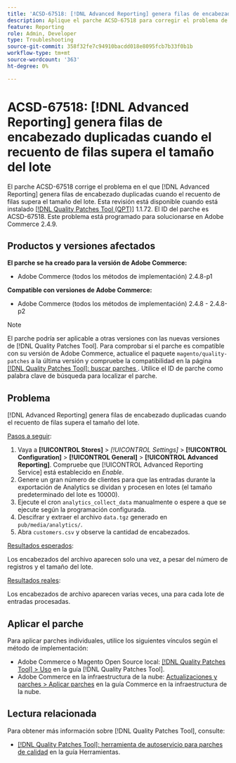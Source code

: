 ```yaml
---
title: 'ACSD-67518: [!DNL Advanced Reporting] genera filas de encabezado duplicadas cuando el recuento de filas supera el tamaño del lote'
description: Aplique el parche ACSD-67518 para corregir el problema de Adobe Commerce en el que los informes generados para  [!DNL Advanced Reporting] contienen filas de encabezado duplicadas en los casos en que el recuento de filas supera el tamaño del lote.
feature: Reporting
role: Admin, Developer
type: Troubleshooting
source-git-commit: 358f32fe7c94910bacdd018e8095fcb7b33f0b1b
workflow-type: tm+mt
source-wordcount: '363'
ht-degree: 0%

---
```



# ACSD-67518: [!DNL Advanced Reporting] genera filas de encabezado duplicadas cuando el recuento de filas supera el tamaño del lote

El parche ACSD-67518 corrige el problema en el que [!DNL Advanced Reporting] genera filas de encabezado duplicadas cuando el recuento de filas supera el tamaño del lote. Esta revisión está disponible cuando está instalado [[!DNL Quality Patches Tool (QPT)]](/help/tools/quality-patches-tool/quality-patches-tool-to-self-serve-quality-patches.md) 1.1.72. El ID del parche es ACSD-67518. Este problema está programado para solucionarse en Adobe Commerce 2.4.9.

## Productos y versiones afectados

**El parche se ha creado para la versión de Adobe Commerce:**

* Adobe Commerce (todos los métodos de implementación) 2.4.8-p1

**Compatible con versiones de Adobe Commerce:**

* Adobe Commerce (todos los métodos de implementación) 2.4.8 - 2.4.8-p2

>[!NOTE]
>
>El parche podría ser aplicable a otras versiones con las nuevas versiones de [!DNL Quality Patches Tool]. Para comprobar si el parche es compatible con su versión de Adobe Commerce, actualice el paquete `magento/quality-patches` a la última versión y compruebe la compatibilidad en la página [[!DNL Quality Patches Tool]: buscar parches &#x200B;](https://experienceleague.adobe.com/tools/commerce-quality-patches/index.html?lang=es). Utilice el ID de parche como palabra clave de búsqueda para localizar el parche.

## Problema

[!DNL Advanced Reporting] genera filas de encabezado duplicadas cuando el recuento de filas supera el tamaño del lote.

<u>Pasos a seguir</u>:

1. Vaya a **[!UICONTROL Stores]** > *[!UICONTROL Settings]* > **[!UICONTROL Configuration]** > **[!UICONTROL General]** > **[!UICONTROL Advanced Reporting]**. Compruebe que [!UICONTROL Advanced Reporting Service] está establecido en *Enable*.
1. Genere un gran número de clientes para que las entradas durante la exportación de Analytics se dividan y procesen en lotes (el tamaño predeterminado del lote es 10000).
1. Ejecute el cron `analytics_collect_data` manualmente o espere a que se ejecute según la programación configurada.
1. Descifrar y extraer el archivo `data.tgz` generado en `pub/media/analytics/`.
1. Abra `customers.csv` y observe la cantidad de encabezados.

<u>Resultados esperados</u>:

Los encabezados del archivo aparecen solo una vez, a pesar del número de registros y el tamaño del lote.

<u>Resultados reales</u>:

Los encabezados de archivo aparecen varias veces, una para cada lote de entradas procesadas.

## Aplicar el parche

Para aplicar parches individuales, utilice los siguientes vínculos según el método de implementación:

* Adobe Commerce o Magento Open Source local: [[!DNL Quality Patches Tool] > Uso](/help/tools/quality-patches-tool/usage.md) en la guía [!DNL Quality Patches Tool].
* Adobe Commerce en la infraestructura de la nube: [Actualizaciones y parches > Aplicar parches](https://experienceleague.adobe.com/docs/commerce-cloud-service/user-guide/develop/upgrade/apply-patches.html?lang=es) en la guía Commerce en la infraestructura de la nube.

## Lectura relacionada

Para obtener más información sobre [!DNL Quality Patches Tool], consulte:

* [[!DNL Quality Patches Tool]: herramienta de autoservicio para parches de calidad](/help/tools/quality-patches-tool/quality-patches-tool-to-self-serve-quality-patches.md) en la guía Herramientas.
